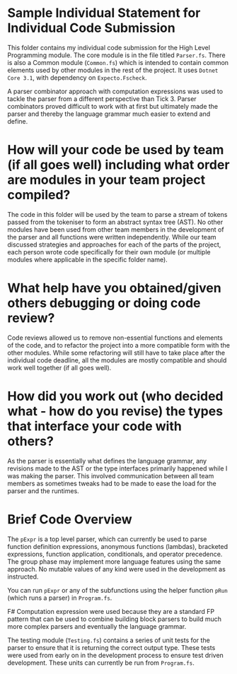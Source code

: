 # Sample Individual Statement for Individual Code Submission

This folder contains my individual code submission for the High Level Programming module. The core module is in the file titled `Parser.fs`. There is also a Common module (`Common.fs`) which is intended to contain common elements used by other modules in the rest of the project. It uses `Dotnet Core 3.1`, with dependency on `Expecto.Fscheck`.

A parser combinator approach with computation expressions was used to tackle the parser from a different perspective than Tick 3. Parser combinators proved difficult to work with at first but ultimately made the parser and thereby the language grammar much easier to extend and define. 
 
# How will your code be used by team (if all goes well) including what order are modules in your team project compiled?
The code in this folder will be used by the team to parse a stream of tokens passed from the tokeniser to form an abstract syntax tree (AST). No other modules have been used from other team members in the development of the parser and all functions were written independently. While our team discussed strategies and approaches for each of the parts of the project, each person wrote code specifically for their own module (or multiple modules where applicable in the specific folder name).

# What help have you obtained/given others debugging or doing code review?

Code reviews allowed us to remove non-essential functions and elements of the code, and to refactor the project into a more compatible form with the other modules. While some refactoring will still have to take place after the individual code deadline, all the modules are mostly compatible and should work well together (if all goes well).

# How did you work out (who decided what - how do you revise) the types that interface your code with others?

As the parser is essentially what defines the language grammar, any revisions made to the AST or the type interfaces primarily happened while I was making the parser. This involved communication between all team members as sometimes tweaks had to be made to ease the load for the parser and the runtimes.

# Brief Code Overview

The `pExpr` is a top level parser, which can currently be used to parse function definition expressions, anonymous functions (lambdas), bracketed expressions, function application, conditionals, and operator precedence. The group phase may implement more language features using the same approach. No mutable values of any kind were used in the development as instructed.

You can run `pExpr` or any of the subfunctions using the helper function `pRun` (which runs a parser) in `Program.fs`.

F# Computation expression were used because they are a standard FP pattern that can be used to combine building block parsers to build much more complex parsers and eventually the language grammar.

The testing module (`Testing.fs`) contains a series of unit tests for the parser to ensure that it is returning the correct output type. These tests were used from early on in the development process to ensure test driven development. These units can currently be run from `Program.fs`.